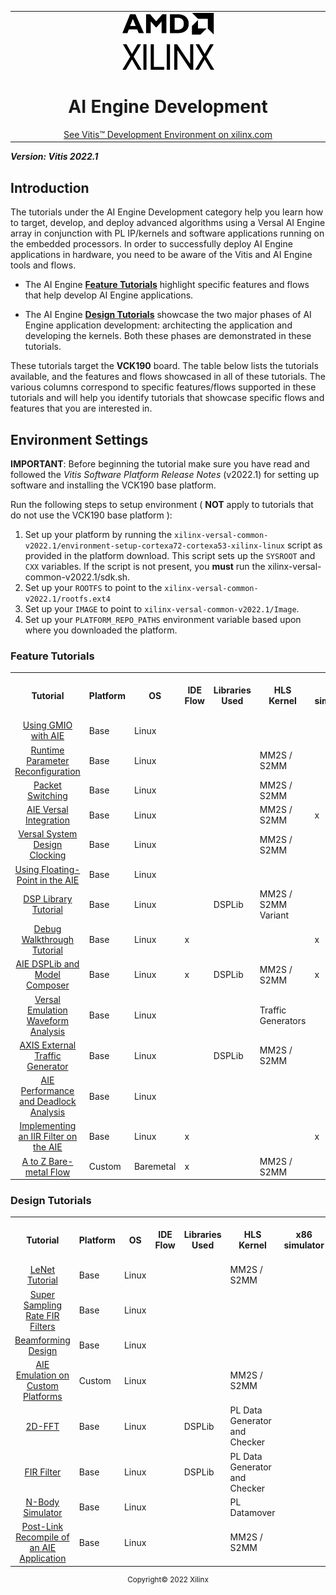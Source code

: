 <table class="sphinxhide" width="100%">
 <tr width="100%">
    <td align="center"><img src="https://raw.githubusercontent.com/Xilinx/Image-Collateral/main/xilinx-logo.png" width="30%"/><h1>AI Engine Development</h1>
    <a href="https://www.xilinx.com/products/design-tools/vitis.html">See Vitis™ Development Environment on xilinx.com</br></a>
    </td>
 </tr>
</table>

***Version: Vitis 2022.1***

## Introduction

The tutorials under the AI Engine Development category help you learn how to target, develop, and deploy advanced algorithms using a Versal AI Engine array in conjunction with PL IP/kernels and software applications running on the embedded processors. In order to successfully deploy AI Engine applications in hardware, you need to be aware of the Vitis and AI Engine tools and flows. 

- The AI Engine <a href="../Feature_Tutorials/">**Feature Tutorials**</a> highlight specific features and flows that help develop AI Engine applications.

- The AI Engine <a href="../Design_Tutorials/">**Design Tutorials**</a> showcase the two major phases of AI Engine application development: architecting the application and developing the kernels. Both these phases are demonstrated in these tutorials.

These tutorials target the **VCK190** board. The table below lists the tutorials available, and the features and flows showcased in all of these tutorials. The various columns correspond to specific features/flows supported in these tutorials and will help you identify tutorials that showcase specific flows and features that you are interested in.

## Environment Settings

**IMPORTANT**: Before beginning the tutorial make sure you have read and followed the *Vitis Software Platform Release Notes* (v2022.1) for setting up software and installing the VCK190 base platform.

Run the following steps to setup environment ( **NOT** apply to tutorials that do not use the VCK190 base platform ):

1. Set up your platform by running the `xilinx-versal-common-v2022.1/environment-setup-cortexa72-cortexa53-xilinx-linux` script as provided in the platform download. This script sets up the `SYSROOT` and `CXX` variables. If the script is not present, you **must** run the xilinx-versal-common-v2022.1/sdk.sh.
2. Set up your `ROOTFS` to point to the `xilinx-versal-common-v2022.1/rootfs.ext4`
3. Set up your `IMAGE` to point to `xilinx-versal-common-v2022.1/Image`.
4. Set up your `PLATFORM_REPO_PATHS` environment variable based upon where you downloaded the platform.

### Feature Tutorials

 <table style="width:100%">
 <tr>
 <td width="7%" align="center"><b>Tutorial</b>
 <td width="7%" align="center"><b>Platform</b>
 <td width="7%" align="center"><b>OS</b>
 <td width="7%" align="center"><b>IDE Flow</b>
 <td width="7%" align="center"><b>Libraries Used</b>
 <td width="7%" align="center"><b>HLS Kernel</b>
 <td width="7%" align="center"><b>x86 simulator</b>
 <td width="7%" align="center"><b>aie simulator</b>
 <td width="7%" align="center"><b>SW Emu</b>
 <td width="7%" align="center"><b>HW Emu</b>
 <td width="7%" align="center"><b>HW</b>
 <td width="7%" align="center"><b>Event Trace in HW</b>
 <td width="7%" align="center"><b>Profile in HW</b>
 </tr>
  <tr>
 <td align="center"><a href="../Feature_Tutorials/02-using-gmio/">Using GMIO with AIE</a></td>
 <td>Base</td>
 <td>Linux</td>
 <td> </td>
 <td> </td>
 <td> </td>
 <td> </td>
 <td>x</td>
 <td> </td>
 <td>x</td>
 <td>x</td>
 <td> </td>
 <td>x</td>
 </tr>
  <tr>
 <td align="center"><a href="../Feature_Tutorials/03-rtp-reconfiguration/">Runtime Parameter Reconfiguration</a></td>
 <td>Base</td>
 <td>Linux</td>
 <td> </td>
 <td> </td>
 <td>MM2S / S2MM</td>
 <td> </td>
 <td>x</td>
 <td> </td>
 <td>x</td>
 <td>x</td>
 <td> </td>
 <td> </td>
 </tr>
  <tr>
 <td align="center"><a href="../Feature_Tutorials/04-packet-switching/">Packet Switching</a></td>
 <td>Base</td>
 <td>Linux</td>
 <td> </td>
 <td> </td>
 <td>MM2S / S2MM</td>
 <td> </td>
 <td>x</td>
 <td> </td>
 <td>x</td>
 <td>x</td>
 <td> </td>
 <td> </td>
 </tr>
  <tr>
 <td align="center"><a href="./Feature_Tutorials/05-AI-engine-versal-integration/">AIE Versal Integration</a></td>
 <td>Base</td>
 <td>Linux</td>
 <td> </td>
 <td> </td>
 <td>MM2S / S2MM</td>
 <td>x</td>
 <td>x</td>
 <td>x</td>
 <td>x</td>
 <td>x</td>
 <td> </td>
 <td> </td>
 </tr>
 <tr>
 <td align="center"><a href="../Feature_Tutorials/06-versal-system-design-clocking-tutorial/">Versal System Design Clocking</a></td>
 <td>Base</td>
 <td>Linux</td>
 <td> </td>
 <td> </td>
 <td>MM2S / S2MM</td>
 <td> </td>
 <td>x</td>
 <td> </td>
 <td>x</td>
 <td>x</td>
 <td> </td>
 <td> </td>
 </tr>
  <tr>
 <td align="center"><a href="../Feature_Tutorials/07-AI-Engine-Floating-Point/">Using Floating-Point in the AIE</a></td>
 <td>Base</td>
 <td>Linux</td>
 <td> </td>
 <td> </td>
 <td> </td>
 <td> </td>
 <td>x</td>
 <td> </td>
 <td> </td>
 <td> </td>
 <td> </td>
 <td> </td>
 </tr>
  <tr>
 <td align="center"><a href="../Feature_Tutorials/08-dsp-library/">DSP Library Tutorial</a></td>
 <td>Base</td>
 <td>Linux</td>
 <td> </td>
 <td>DSPLib</td>
 <td>MM2S / S2MM Variant</td>
 <td> </td>
 <td>x</td>
 <td> </td>
 <td> </td>
 <td> </td>
 <td> </td>
 <td> </td>
 </tr>
 <tr>
 <td align="center"><a href="../Feature_Tutorials/09-debug-walkthrough/">Debug Walkthrough Tutorial</a></td>
 <td>Base</td>
 <td>Linux</td>
 <td>x</td>
 <td> </td>
 <td> </td>
 <td>x</td>
 <td>x</td>
 <td>x</td>
 <td>x</td>
 <td>x</td>
 <td>x</td>
 <td>x</td>
 </tr>
 <tr>
 <td align="center"><a href="./Feature_Tutorials/10-aie-dsp-lib-model-composer/">AIE DSPLib and Model Composer</a></td>
 <td>Base</td>
 <td>Linux</td>
 <td>x</td>
 <td>DSPLib</td>
 <td>MM2S / S2MM</td>
 <td>x</td>
 <td>x</td>
 <td> </td>
 <td> </td>
 <td> </td>
 <td> </td>
 <td> </td>
 </tr>
 <tr>
 <td align="center"><a href="../Feature_Tutorials/11-ai-engine-emulation-waveform-analysis/">Versal Emulation Waveform Analysis</a></td>
 <td>Base</td>
 <td>Linux</td>
 <td> </td>
 <td> </td>
 <td>Traffic Generators</td>
 <td> </td>
 <td> </td>
 <td> </td>
 <td>x</td>
 <td> </td>
 <td> </td>
 <td> </td>
 </tr>
 <tr>
 <td align="center"><a href="../Feature_Tutorials/12-axis-traffic-generator/">AXIS External Traffic Generator</a></td>
 <td>Base</td>
 <td>Linux</td>
 <td> </td>
 <td>DSPLib</td>
 <td>MM2S / S2MM</td>
 <td> </td>
 <td>x</td>
 <td> </td>
 <td>x</td>
 <td> </td>
 <td> </td>
 <td> </td>
 </tr>
  <tr>
 <td align="center"><a href="../Feature_Tutorials/13-aie-performance-analysis/">AIE Performance and Deadlock Analysis</a></td>
 <td>Base</td>
 <td>Linux</td>
 <td> </td>
 <td> </td>
 <td> </td>
 <td> </td>
 <td>x</td>
 <td> </td>
 <td>x</td>
 <td>x</td>
 <td> </td>
 <td>x</td>
 </tr>
  <tr>
 <td align="center"><a href="../Feature_Tutorials/14-implementing-iir-filter/">Implementing an IIR Filter on the AIE</a></td>
 <td>Base</td>
 <td>Linux</td>
 <td>x</td>
 <td> </td>
 <td> </td>
 <td>x</td>
 <td>x</td>
 <td>x</td>
 <td> </td>
 <td> </td>
 <td> </td>
 <td> </td>
 </tr>
  <tr>
 <td align="center"><a href="../Feature_Tutorials/01-aie_a_to_z/">A to Z Bare-metal Flow</a></td>
 <td>Custom</td>
 <td>Baremetal</td>
 <td>x</td>
 <td> </td>
 <td>MM2S / S2MM</td>
 <td> </td>
 <td>x</td>
 <td> </td>
 <td>x</td>
 <td>x</td>
 <td> </td>
 <td> </td>
 </tr>
 </table>

### Design Tutorials

 <table style="width:100%">
 <tr>
 <td width="7%" align="center"><b>Tutorial</b>
 <td width="7%" align="center"><b>Platform</b>
 <td width="7%" align="center"><b>OS</b>
 <td width="7%" align="center"><b>IDE Flow</b>
 <td width="7%" align="center"><b>Libraries Used</b>
 <td width="7%" align="center"><b>HLS Kernel</b>
 <td width="7%" align="center"><b>x86 simulator</b>
 <td width="7%" align="center"><b>aie simulator</b>
 <td width="7%" align="center"><b>SW Emu</b>
 <td width="7%" align="center"><b>HW Emu</b>
 <td width="7%" align="center"><b>HW</b>
 <td width="7%" align="center"><b>Event Trace in HW</b>
 <td width="7%" align="center"><b>Profile in HW</b>
 </tr>
  <tr>
 <td align="center"><a href="../Design_Tutorials/01-aie_lenet_tutorial/">LeNet Tutorial</a></td>
 <td>Base</td>
 <td>Linux</td>
 <td> </td>
 <td> </td>
 <td>MM2S / S2MM</td>
 <td> </td>
 <td>x</td>
 <td></td>
 <td>x</td>
 <td>x</td>
 <td> </td>
 <td>x</td>
 </tr>
 <tr>
 <td align="center"><a href="../Design_Tutorials/02-super_sampling_rate_fir/">Super Sampling Rate FIR Filters</a></td>
 <td>Base</td>
 <td>Linux</td>
 <td> </td>
 <td> </td>
 <td> </td>
 <td> </td>
 <td>x</td>
 <td> </td>
 <td> </td>
 <td> </td>
 <td> </td>
 <td> </td>
 </tr>
 <tr>
 <td align="center"><a href="../Design_Tutorials/03-beamforming/">Beamforming Design</a></td>
 <td>Base</td>
 <td>Linux</td>
 <td> </td>
 <td> </td>
 <td> </td>
 <td> </td>
 <td>x</td>
 <td> </td>
 <td>x</td>
 <td>x</td>
 <td> </td>
 <td>x</td>
 </tr> <tr>
 <td align="center"><a href="../Design_Tutorials/04-custom-platform-emulation/">AIE Emulation on Custom Platforms</a></td>
 <td>Custom</td>
 <td>Linux</td>
 <td> </td>
 <td> </td>
 <td>MM2S / S2MM</td>
 <td> </td>
 <td>x</td>
 <td> </td>
 <td>x</td>
 <td> </td>
 <td> </td>
 <td> </td>
 </tr><tr>
 <td align="center"><a href="../Design_Tutorials/06-fft2d_AIEvsHLS/">2D-FFT</a></td>
 <td>Base</td>
 <td>Linux</td>
 <td> </td>
 <td>DSPLib</td>
 <td>PL Data Generator and Checker</td>
 <td> </td>
 <td>x</td>
 <td> </td>
 <td>x</td>
 <td>x</td>
 <td> </td>
 <td>x</td>
 </tr><tr>
 <td align="center"><a href="../Design_Tutorials/07-firFilter_AIEvsHLS/">FIR Filter</a></td>
 <td>Base</td>
 <td>Linux</td>
 <td> </td>
 <td>DSPLib</td>
 <td>PL Data Generator and Checker</td>
 <td> </td>
 <td>x</td>
 <td> </td>
 <td>x</td>
 <td>x</td>
 <td> </td>
 <td>x</td>
 </tr> <tr>
 <td align="center"><a href="../Design_Tutorials/08-n-body-simulator/">N-Body Simulator</a></td>
 <td>Base</td>
 <td>Linux</td>
 <td> </td>
 <td> </td>
 <td>PL Datamover</td>
 <td> </td>
 <td>x</td>
 <td> </td>
 <td>x</td>
 <td>x</td>
 <td> </td>
 <td> </td>
 </tr>
 <tr>
 <td align="center"><a href="../Design_Tutorials/09-post-link-recompile/">Post-Link Recompile of an AIE Application </a></td>
 <td>Base</td>
 <td>Linux</td>
 <td> </td>
 <td> </td>
 <td>MM2S / S2MM</td>
 <td> </td>
 <td>x</td>
 <td> </td>
 <td>x</td>
 <td>x</td>
 <td> </td>
 <td> </td>
 </tr>
 </table>


 
 
 <p align="center"><sup>Copyright&copy; 2022 Xilinx</sup></p>